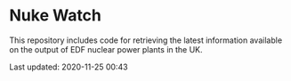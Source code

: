 # Nuke Watch

This repository includes code for retrieving the latest information available on the output of EDF nuclear power plants in the UK.

Last updated: 2020-11-25 00:43